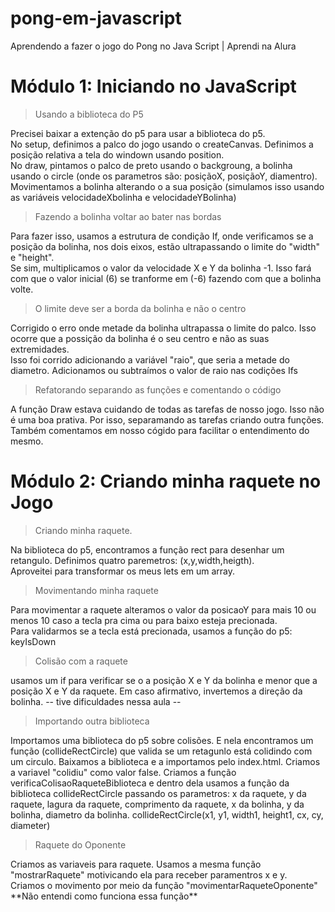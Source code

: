# pong-em-javascript
Aprendendo a fazer o jogo do Pong no Java Script | Aprendi na Alura

<h1>Módulo 1: Iniciando no JavaScript</h1>

>Usando a biblioteca do P5
<p>Precisei baixar a extenção do p5 para usar a biblioteca do p5.<br>
No setup, definimos a palco do jogo usando o createCanvas. Definimos a posição relativa a tela do windown usando position.<br>
No draw, pintamos o palco de preto usando o backgroung, a bolinha usando o circle (onde os parametros são: posiçãoX, posiçãoY, diamentro). Movimentamos a bolinha alterando o a sua posição (simulamos isso usando as variáveis velocidadeXbolinha e velocidadeYBolinha)
</p>

>Fazendo a bolinha voltar ao bater nas bordas
<p> Para fazer isso, usamos a estrutura de condição If, onde verificamos se a posição da bolinha, nos dois eixos, estão ultrapassando o limite do "width" e "height". <br>Se sim, multiplicamos o valor da velocidade X e Y da bolinha -1. Isso fará com que o valor inicial (6) se tranforme em (-6) fazendo com que a bolinha volte.
</p>

>O limite deve ser a borda da bolinha e não o centro
<p>Corrigido o erro onde metade da bolinha ultrapassa o limite do palco. Isso ocorre que a possição da bolinha é o seu centro e não as suas extremidades.<br>Isso foi corrido adicionando a variável "raio", que seria a metade do diametro. Adicionamos ou subtraímos o valor de raio nas codições Ifs
</p>

>Refatorando separando as funções e comentando o código
<p>A função Draw estava cuidando de todas as tarefas de nosso jogo. Isso não é uma boa prativa. Por isso, separamando as tarefas criando outra funções.<br>
Também comentamos em nosso cógido para facilitar o entendimento do mesmo.
</p>

<h1>Módulo 2: Criando minha raquete no Jogo</h1>

>Criando minha raquete.
<p> Na biblioteca do p5, encontramos a função rect para desenhar um retangulo. Definimos quatro paremetros: (x,y,width,heigth).<br>
Aproveitei para transformar os meus lets em um array.
</p>

>Movimentando minha raquete
<p>Para movimentar a raquete alteramos o valor da posicaoY para mais 10 ou menos 10 caso a tecla pra cima ou para baixo esteja precionada.<br>
Para validarmos se a tecla está precionada, usamos a função do p5: keyIsDown
</p>

>Colisão com a raquete
<p>usamos um if para verificar se o a posição X e Y da bolinha e menor que a posição X e Y da raquete. Em caso afirmativo, invertemos a direção da bolinha. -- tive dificuldades nessa aula --
</p>

>Importando outra biblioteca
<p>Importamos uma biblioteca do p5 sobre colisões. E nela encontramos um função (collideRectCircle) que valida se um retagunlo está colidindo com um circulo. Baixamos a biblioteca e a importamos pelo index.html. Criamos a variavel "colidiu" como valor false. Criamos a função verificaColisaoRaqueteBiblioteca e dentro dela usamos a função da biblioteca collideRectCircle passando os parametros: x da raquete, y da raquete, lagura da raquete, comprimento da raquete, x da bolinha, y da bolinha, diametro da bolinha.
collideRectCircle(x1, y1, width1, height1, cx, cy, diameter)
</p>

> Raquete do Oponente
<p>Criamos as variaveis para raquete. Usamos a mesma função "mostrarRaquete" motivicando ela para receber paramentros x e y.<br>
Criamos o movimento por meio da função "movimentarRaqueteOponente" **Não entendi como funciona essa função**
</p>